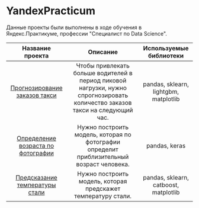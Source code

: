 # YandexPracticum

Данные проекты были выполнены в ходе обучения в Яндекс.Практикуме, профессии "Специалист по Data Science".

| Название проекта | Описание | Используемые библиотеки | 
| :----------------------: | :----------------------: | :----------------------: |
| [Прогнозирование заказов такси](taxi_orders)| Чтобы привлекать больше водителей в период пиковой нагрузки, нужно спрогнозировать количество заказов такси на следующий час. | pandas, sklearn, lightgbm, matplotlib |
| [Определение возраста по фотографии](age_prediction) | Нужно построить модель, которая по фотографии определит приблизительный возраст человека. | pandas, keras|
| [Предсказание температуры стали](steel_temp_prediction) | Нужно построить модель, которая предскажет температуру стали. | pandas, sklearn, catboost, matplotlib |
